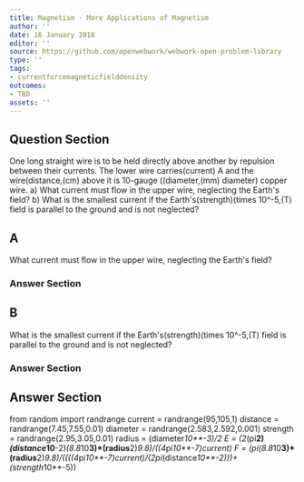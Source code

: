 ```yaml
---
title: Magnetism - More Applications of Magnetism
author: ''
date: 16 January 2018
editor: ''
source: https://github.com/openwebwork/webwork-open-problem-library
type: ''
tags:
- currentforcemagneticfielddensity
outcomes:
- TBD
assets: ''
---
```


## Question Section 

One long straight wire is to be held directly above another by repulsion between their currents. The lower wire carries(current) A and the wire(distance,(cm) above it is 10-gauge ((diameter,(mm) diameter) copper wire.
a) What current must flow in the upper wire, neglecting the Earth's field?
b) What is the smallest current if the Earth's(strength)(times 10^-5,(T) field is parallel to the ground and is not neglected?
## A
What current must flow in the upper wire, neglecting the Earth's field?
### Answer Section
## B
What is the smallest current if the Earth's(strength)(times 10^-5,(T) field is parallel to the ground and is not neglected?
### Answer Section


## Answer Section

from random import randrange
current = randrange(95,105,1)
distance = randrange(7.45,7.55,0.01)
diameter = randrange(2.583,2.592,0.001)
strength = randrange(2.95,3.05,0.01)
radius = (diameter*10**-3)/2
E = (2*(pi**2)*(distance*10**-2)*(8.8*10**3)*(radius**2)*9.8)/((4*pi*10**-7)*current)
F = (pi*(8.8*10**3)*(radius**2)*9.8)/((((4*pi*10**-7)*current)/(2*pi*(distance*10**-2)))+(strength*10**-5))